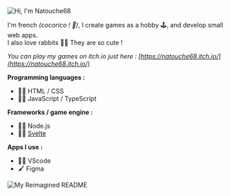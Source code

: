 ![Hi, I'm Natouche68](https://user-images.githubusercontent.com/76491703/186877083-0f7b54e4-3227-4615-88d1-e34adf4c38a0.gif)

I'm french *(cocorico ! 🐓)*, I create games as a hobby 🕹, and develop small web apps.  
I also love rabbits 🐇💖 They are so cute !

*You can play my games on itch.io just here : [https://natouche68.itch.io/](https://natouche68.itch.io/)*

**Programming languages :**
- 👨‍💻 HTML / CSS
- 👨‍💻 JavaScript / TypeScript

**Frameworks / game engine :**
- 👨‍💻 Node.js
- 👨‍💻 [Svelte](https://svelte.dev/)

**Apps I use :**
- 👨‍💻 VScode
- 🖌 Figma

![My Reimagined README](https://myreadme.vercel.app/api/embed/Natouche68?panels=userstatistics,toplanguages,commitgraph)
